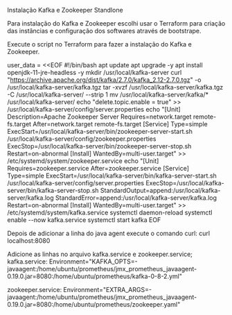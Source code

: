 Instalação Kafka e Zookeeper Standlone

Para instalação do Kafka e Zookeeper escolhi usar o Terraform para criação das instâncias e configuração dos softwares através de bootstrape.

Execute o script no Terraform para fazer a instalação do Kafka e Zookeeper.

user_data = <<EOF
#!/bin/bash
apt update
apt upgrade -y
apt install openjdk-11-jre-headless -y
mkdir /usr/local/kafka-server
curl "https://archive.apache.org/dist/kafka/2.7.0/kafka_2.12-2.7.0.tgz" -o /usr/local/kafka-server/kafka.tgz
tar -xvzf /usr/local/kafka-server/kafka.tgz -C /usr/local/kafka-server/ --strip 1
mv /usr/local/kafka-server/kafka/* /usr/local/kafka-server/
echo "delete.topic.enable = true" >> /usr/local/kafka-server/config/server.properties
echo "[Unit]
Description=Apache Zookeeper Server
Requires=network.target remote-fs.target
After=network.target remote-fs.target
[Service]
Type=simple
ExecStart=/usr/local/kafka-server/bin/zookeeper-server-start.sh /usr/local/kafka-server/config/zookeeper.properties
ExecStop=/usr/local/kafka-server/bin/zookeeper-server-stop.sh
Restart=on-abnormal
[Install]
WantedBy=multi-user.target" >> /etc/systemd/system/zookeeper.service
echo "[Unit]
Requires=zookeeper.service
After=zookeeper.service
[Service]
Type=simple
ExecStart=/usr/local/kafka-server/bin/kafka-server-start.sh /usr/local/kafka-server/config/server.properties
ExecStop=/usr/local/kafka-server/bin/kafka-server-stop.sh
StandardOutput=append:/usr/local/kafka-server/kafka.log
StandardError=append:/usr/local/kafka-server/kafka.log
Restart=on-abnormal
[Install]
WantedBy=multi-user.target" >> /etc/systemd/system/kafka.service
systemctl daemon-reload
systemctl enable --now kafka.service
systemctl start kafka
EOF

Depois de adicionar a linha do java agent execute o comando curl:
curl localhost:8080

Adicione as linhas no arquivo kafka.service e zookeeper.service;
kafka.service:
Environment="KAFKA_OPTS=-javaagent:/home/ubuntu/prometheus/jmx_prometheus_javaagent-0.19.0.jar=8080:/home/ubuntu/prometheus/kafka-0-8-2.yml"

zookeeper.service:
Environment="EXTRA_ARGS=-javaagent:/home/ubuntu/prometheus/jmx_prometheus_javaagent-0.19.0.jar=8080:/home/ubuntu/prometheus/zookeeper.yaml"
